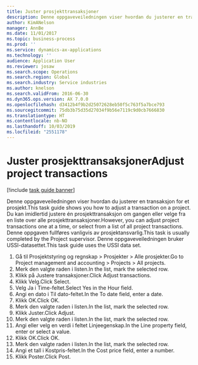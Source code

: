 ```yaml
---
title: Juster prosjekttransaksjoner
description: Denne oppgaveveiledningen viser hvordan du justerer en transaksjon for et prosjekt.
author: KimANelson
manager: AnnBe
ms.date: 11/01/2017
ms.topic: business-process
ms.prod: ''
ms.service: dynamics-ax-applications
ms.technology: ''
audience: Application User
ms.reviewer: josaw
ms.search.scope: Operations
ms.search.region: Global
ms.search.industry: Service industries
ms.author: knelson
ms.search.validFrom: 2016-06-30
ms.dyn365.ops.version: AX 7.0.0
ms.openlocfilehash: d3412b4f9b2d25072628eb50f5c763f5a7bce793
ms.sourcegitcommit: 75db3b75d35d27034f9b56e7119c9d0cb7666830
ms.translationtype: HT
ms.contentlocale: nb-NO
ms.lasthandoff: 10/03/2019
ms.locfileid: "2551178"
---
```

# <a name="adjust-project-transactions"></a><span data-ttu-id="50e2d-103">Juster prosjekttransaksjoner</span><span class="sxs-lookup"><span data-stu-id="50e2d-103">Adjust project transactions</span></span>

[!include [task guide banner](../../includes/task-guide-banner.md)]

<span data-ttu-id="50e2d-104">Denne oppgaveveiledningen viser hvordan du justerer en transaksjon for et prosjekt.</span><span class="sxs-lookup"><span data-stu-id="50e2d-104">This task guide shows you how to adjust a transaction on a project.</span></span> <span data-ttu-id="50e2d-105">Du kan imidlertid justere én prosjekttransaksjon om gangen eller velge fra en liste over alle prosjekttransaksjoner.</span><span class="sxs-lookup"><span data-stu-id="50e2d-105">However, you can adjust project transactions one at a time, or select from a list of all project transactions.</span></span> <span data-ttu-id="50e2d-106">Denne oppgaven fullføres vanligvis av prosjektansvarlig.</span><span class="sxs-lookup"><span data-stu-id="50e2d-106">This task is usually completed by the Project supervisor.</span></span> <span data-ttu-id="50e2d-107">Denne oppgaveveiledningen bruker USSI-datasettet.</span><span class="sxs-lookup"><span data-stu-id="50e2d-107">This task guide uses the USSI data set.</span></span>

1. <span data-ttu-id="50e2d-108">Gå til Prosjektstyring og regnskap > Prosjekter > Alle prosjekter.</span><span class="sxs-lookup"><span data-stu-id="50e2d-108">Go to Project management and accounting > Projects > All projects.</span></span> 
2. <span data-ttu-id="50e2d-109">Merk den valgte raden i listen.</span><span class="sxs-lookup"><span data-stu-id="50e2d-109">In the list, mark the selected row.</span></span> 
3. <span data-ttu-id="50e2d-110">Klikk på Justere transaksjoner.</span><span class="sxs-lookup"><span data-stu-id="50e2d-110">Click Adjust transactions.</span></span> 
4. <span data-ttu-id="50e2d-111">Klikk Velg.</span><span class="sxs-lookup"><span data-stu-id="50e2d-111">Click Select.</span></span> 
5. <span data-ttu-id="50e2d-112">Velg Ja i Time-feltet.</span><span class="sxs-lookup"><span data-stu-id="50e2d-112">Select Yes in the Hour field.</span></span> 
6. <span data-ttu-id="50e2d-113">Angi en dato i Til dato-feltet.</span><span class="sxs-lookup"><span data-stu-id="50e2d-113">In the To date field, enter a date.</span></span> 
7. <span data-ttu-id="50e2d-114">Klikk OK.</span><span class="sxs-lookup"><span data-stu-id="50e2d-114">Click OK.</span></span> 
8. <span data-ttu-id="50e2d-115">Merk den valgte raden i listen.</span><span class="sxs-lookup"><span data-stu-id="50e2d-115">In the list, mark the selected row.</span></span> 
9. <span data-ttu-id="50e2d-116">Klikk Juster.</span><span class="sxs-lookup"><span data-stu-id="50e2d-116">Click Adjust.</span></span> 
10. <span data-ttu-id="50e2d-117">Merk den valgte raden i listen.</span><span class="sxs-lookup"><span data-stu-id="50e2d-117">In the list, mark the selected row.</span></span> 
11. <span data-ttu-id="50e2d-118">Angi eller velg en verdi i feltet Linjeegenskap.</span><span class="sxs-lookup"><span data-stu-id="50e2d-118">In the Line property field, enter or select a value.</span></span> 
12. <span data-ttu-id="50e2d-119">Klikk OK.</span><span class="sxs-lookup"><span data-stu-id="50e2d-119">Click OK.</span></span> 
13. <span data-ttu-id="50e2d-120">Merk den valgte raden i listen.</span><span class="sxs-lookup"><span data-stu-id="50e2d-120">In the list, mark the selected row.</span></span> 
14. <span data-ttu-id="50e2d-121">Angi et tall i Kostpris-feltet.</span><span class="sxs-lookup"><span data-stu-id="50e2d-121">In the Cost price field, enter a number.</span></span> 
15. <span data-ttu-id="50e2d-122">Klikk Poster.</span><span class="sxs-lookup"><span data-stu-id="50e2d-122">Click Post.</span></span> 
